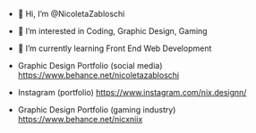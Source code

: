 - 👋 Hi, I’m @NicoletaZabloschi
- 👀 I’m interested in Coding, Graphic Design, Gaming
- 🌱 I’m currently learning Front End Web Development

- Graphic Design Portfolio (social media) https://www.behance.net/nicoletazabloschi
- Instagram (portfolio) https://www.instagram.com/nix.designn/
- Graphic Design Portfolio (gaming industry) https://www.behance.net/nicxniix
